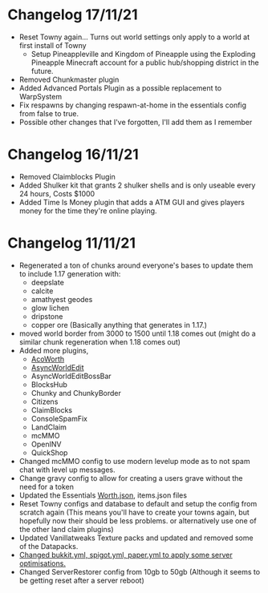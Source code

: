 # Changelog 17/11/21
* Reset Towny again... Turns out world settings only apply to a world at first install of Towny
  * Setup Pineappleville and Kingdom of Pineapple using the Exploding Pineapple Minecraft account for a public hub/shopping district in the future.
* Removed Chunkmaster plugin
* Added Advanced Portals Plugin as a possible replacement to WarpSystem
* Fix respawns by changing respawn-at-home in the essentials config from false to true.
* Possible other changes that I've forgotten, I'll add them as I remember

# Changelog 16/11/21
* Removed Claimblocks Plugin
* Added Shulker kit that grants 2 shulker shells and is only useable every 24 hours, Costs $1000
* Added Time Is Money plugin that adds a ATM GUI and gives players money for the time they're online playing.

# Changelog 11/11/21
* Regenerated a ton of chunks around everyone's bases to update them to include 1.17 generation with:
  * deepslate
  * calcite
  * amathyest geodes
  * glow lichen
  * dripstone
  * copper ore
(Basically anything that generates in 1.17.)
* moved world border from 3000 to 1500 until 1.18 comes out (might do a similar chunk regeneration when 1.18 comes out)
* Added more plugins, 
  * [AcoWorth](https://www.spigotmc.org/resources/acoworth.74173/)
  * [AsyncWorldEdit](https://www.spigotmc.org/resources/asyncworldedit.327/)
  * AsyncWorldEditBossBar
  * BlocksHub
  * Chunky and ChunkyBorder
  * Citizens
  * ClaimBlocks
  * ConsoleSpamFix
  * LandClaim
  * mcMMO
  * OpenINV
  * QuickShop
* Changed mcMMO config to use modern levelup mode as to not spam chat with level up messages.
* Change gravy config to allow for creating a users grave without the need for a token
* Updated the Essentials [Worth.json](https://gist.github.com/KadeWolfe/d8a8812564f2e80c20cb7a303ed19543), items.json files
* Reset Towny configs and database to default and setup the config from scratch again (This means you'll have to create your towns again, but hopefully now their should be less problems. or alternatively use one of the other land claim plugins)
* Updated Vanillatweaks Texture packs and updated and removed some of the Datapacks.
* [Changed bukkit.yml, spigot.yml, paper.yml to apply some server optimisations.](https://www.spigotmc.org/threads/guide-server-optimization%E2%9A%A1.283181/)
* Changed ServerRestorer config from 10gb to 50gb (Although it seems to be getting reset after a server reboot)
